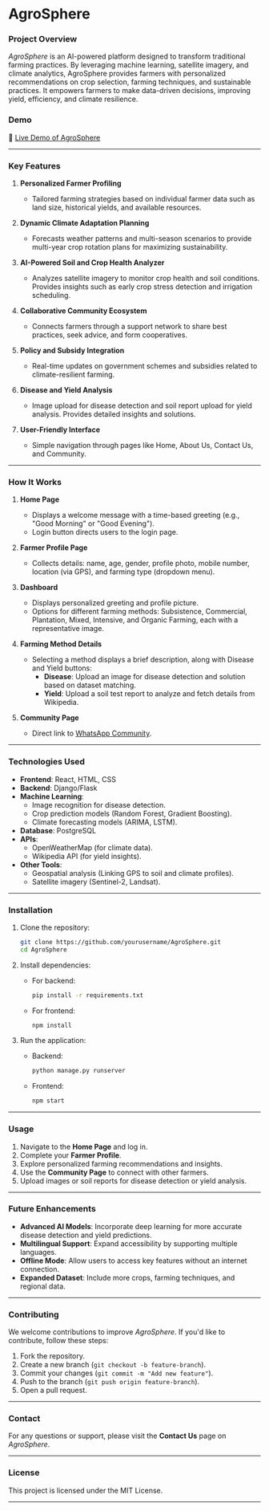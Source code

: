 

# **AgroSphere**  

### **Project Overview**  
*AgroSphere* is an AI-powered platform designed to transform traditional farming practices. By leveraging machine learning, satellite imagery, and climate analytics, AgroSphere provides farmers with personalized recommendations on crop selection, farming techniques, and sustainable practices. It empowers farmers to make data-driven decisions, improving yield, efficiency, and climate resilience.  

### **Demo**  
🔗 [Live Demo of AgroSphere](https://agrisphere.netlify.app/) 

---

### **Key Features**  

1. **Personalized Farmer Profiling**  
   - Tailored farming strategies based on individual farmer data such as land size, historical yields, and available resources.  

2. **Dynamic Climate Adaptation Planning**  
   - Forecasts weather patterns and multi-season scenarios to provide multi-year crop rotation plans for maximizing sustainability.  

3. **AI-Powered Soil and Crop Health Analyzer**  
   - Analyzes satellite imagery to monitor crop health and soil conditions. Provides insights such as early crop stress detection and irrigation scheduling.  

4. **Collaborative Community Ecosystem**  
   - Connects farmers through a support network to share best practices, seek advice, and form cooperatives.  

5. **Policy and Subsidy Integration**  
   - Real-time updates on government schemes and subsidies related to climate-resilient farming.  

6. **Disease and Yield Analysis**  
   - Image upload for disease detection and soil report upload for yield analysis. Provides detailed insights and solutions.  

7. **User-Friendly Interface**  
   - Simple navigation through pages like Home, About Us, Contact Us, and Community.  

---

### **How It Works**  

1. **Home Page**  
   - Displays a welcome message with a time-based greeting (e.g., "Good Morning" or "Good Evening").  
   - Login button directs users to the login page.  

2. **Farmer Profile Page**  
   - Collects details: name, age, gender, profile photo, mobile number, location (via GPS), and farming type (dropdown menu).  

3. **Dashboard**  
   - Displays personalized greeting and profile picture.  
   - Options for different farming methods: Subsistence, Commercial, Plantation, Mixed, Intensive, and Organic Farming, each with a representative image.  

4. **Farming Method Details**  
   - Selecting a method displays a brief description, along with Disease and Yield buttons:  
     - **Disease**: Upload an image for disease detection and solution based on dataset matching.  
     - **Yield**: Upload a soil test report to analyze and fetch details from Wikipedia.  

5. **Community Page**  
   - Direct link to [WhatsApp Community](https://chat.whatsapp.com/H7b5CgtK0sfHriEN1Km1cW).  

---

### **Technologies Used**  

- **Frontend**: React, HTML, CSS  
- **Backend**: Django/Flask  
- **Machine Learning**:  
  - Image recognition for disease detection.  
  - Crop prediction models (Random Forest, Gradient Boosting).  
  - Climate forecasting models (ARIMA, LSTM).  
- **Database**: PostgreSQL  
- **APIs**:  
  - OpenWeatherMap (for climate data).  
  - Wikipedia API (for yield insights).  
- **Other Tools**:  
  - Geospatial analysis (Linking GPS to soil and climate profiles).  
  - Satellite imagery (Sentinel-2, Landsat).  

---

### **Installation**  

1. Clone the repository:  
   ```bash  
   git clone https://github.com/yourusername/AgroSphere.git  
   cd AgroSphere  
   ```  

2. Install dependencies:  
   - For backend:  
     ```bash  
     pip install -r requirements.txt  
     ```  
   - For frontend:  
     ```bash  
     npm install  
     ```  

3. Run the application:  
   - Backend:  
     ```bash  
     python manage.py runserver  
     ```  
   - Frontend:  
     ```bash  
     npm start  
     ```  

---

### **Usage**  

1. Navigate to the **Home Page** and log in.  
2. Complete your **Farmer Profile**.  
3. Explore personalized farming recommendations and insights.  
4. Use the **Community Page** to connect with other farmers.  
5. Upload images or soil reports for disease detection or yield analysis.  

---

### **Future Enhancements**  

- **Advanced AI Models**: Incorporate deep learning for more accurate disease detection and yield predictions.  
- **Multilingual Support**: Expand accessibility by supporting multiple languages.  
- **Offline Mode**: Allow users to access key features without an internet connection.  
- **Expanded Dataset**: Include more crops, farming techniques, and regional data.  

---

### **Contributing**  

We welcome contributions to improve *AgroSphere*. If you'd like to contribute, follow these steps:  

1. Fork the repository.  
2. Create a new branch (`git checkout -b feature-branch`).  
3. Commit your changes (`git commit -m "Add new feature"`).  
4. Push to the branch (`git push origin feature-branch`).  
5. Open a pull request.  

---

### **Contact**  

For any questions or support, please visit the **Contact Us** page on *AgroSphere*.  

---  

### **License**  

This project is licensed under the MIT License.  

---  

